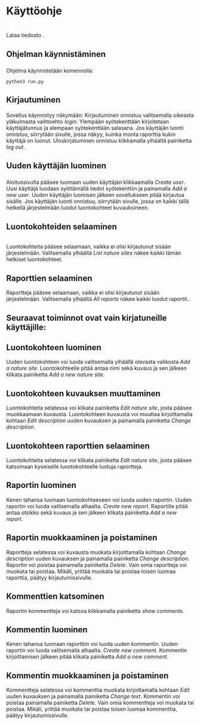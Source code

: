 # Käyttöohje <h1>

Lataa tiedosto .

## Ohjelman käynnistäminen <h3>
Ohjelma käynnistetään komennolla:
```
python3 run.py

```

## Kirjautuminen <h4>
Sovellus käynnistyy näkymään: 
Kirjautuminen onnistuu valitsemalla oikeasta yläkulmasta vaihtoehto _login_. Ylempään syötekenttään kirjoitetaan käyttäjätunnus ja alempaan syötekenttään salasana.
Jos käyttäjän luonti onnistuu, siirrytään sivulle, jossa näkyy, kuinka monta raporttia kukin käyttäjä on luonut. Uloskirjatuminen onnistuu klikkamalla ylhäältä painiketta _log out_.

## Uuden käyttäjän luominen <h5>
Aloitussivulta pääsee luomaan uuden käyttäjän klikkaamalla _Create user_. Uusi käyttäjä luodaan syöttämällä tiedot syötekenttiin ja painamalla _Add a new user_. Uuden käyttäjän luomisen jälkeen sovellukseen pitää kirjautua sisälle.
Jos käyttäjän luonti onnistuu, siirrytään sivulle, jossa on kaikki tällä hetkellä järjestelmään luodut luontokohteet kuvauksineen.

## Luontokohteiden selaaminen <h6> 
Luontokohteita pääsee selaamaan, vaikka ei olisi kirjautunut sisään järjestelmään. Valitsemalla ylhäältä _List nature sites_ näkee kaikki tämän hetkiset luontokohteet.

## Raporttien selaaminen <h7> 
Raportteja pääsee selaamaan, vaikka ei olisi kirjautunut sisään järjestelmään. Valitsemalla ylhäältä _All reports_ näkee kaikki luodut raportit..

## Seuraavat toiminnot ovat vain kirjatuneille käyttäjille: <h8>

## Luontokohteen luominen <h9>
Uuden luontokohteen voi luoda valitsemalla ylhäällä olevasta valikosta _Add a nature site_. Luontokohteelle pitää antaa nimi sekä kuvaus ja sen jälkeen klikata painiketta _Add a new nature site_.

## Luontokohteen kuvauksen muuttaminen <h10>
Luontokohteita selatessa voi klikata painiketta _Edit nature site_, josta pääsee muokkaamaan kuvausta. Luontokohteen kuvausta voi muuttaa kirjoittamalla kohtaan _Edit description_ uuden kuvauksen ja painamalla painiketta _Change description_.

## Luontokohteen raporttien selaaminen <h10>
Luontokohteita selatessa voi klikata painiketta _Edit nature site_, josta pääsee katsomaan kyseiselle luontokohteelle luotuja raportteja.

## Raportin luominen <h11>
Kenen tahansa luomaan luontokohteeseen voi luoda uuden raportin. Uuden raportin voi luoda valitsemalla alhaalta. _Create new report_. Raportille pitää antaa otsikko sekä kuvaus ja sen jälkeen klikata painiketta _Add a new report_.

## Raportin muokkaaminen ja poistaminen <h12>
Raportteja selatessa voi kuvausta muokata kirjoittamalla kohtaan _Change description_ uuden kuvauksen ja painamalla painiketta _Change description_. Raportin voi poistaa painamalla painiketta _Delete_. Vain omia raportteja voi muokata tai poistaa. Mikäli, yrittää muokata tai poistaa toisen luomaa raporttia, päätyy kirjautumissivulle.

## Kommenttien katsominen <h13>
Raportin kommentteja voi katsoa klikkamalla painiketta _show comments_.

## Kommentin luominen <h14>
Kenen tahansa luomaan raporttiin voi luoda uuden kommentin. Uuden raportin voi luoda valitsemalla alhaalta. _Create new comment_. Kommentin kirjoittamisen jälkeen pitää klikata painiketta _Add a new comment_.

## Kommentin muokkaaminen ja poistaminen <h15>
Kommentteja selatessa voi kommenttia muokata kirjoittamalla kohtaan _Edit_ uuden kuvauksen ja painamalla painiketta _Change text_. Kommentin voi poistaa painamalla painiketta _Delete_. Vain omia kommentteja voi muokata tai poistaa. Mikäli, yrittää muokata tai poistaa toisen luomaa kommenttia, päätyy kirjautumissivulle.
